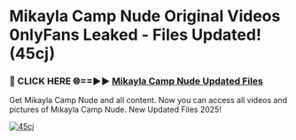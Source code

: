 # Mikayla Camp Nude Original Videos 0nlyFans Leaked - Files Updated! (45cj)

<h3>🔴 CLICK HERE 🌐==►► <a href="https://tinyurl.com/5h6xmrr3" rel="nofollow">Mikayla Camp Nude Updated Files</a></h3>

Get Mikayla Camp Nude and all content. Now you can access all videos and pictures of Mikayla Camp Nude. New Updated Files 2025!

[![45cj](https://i.imgur.com/KVD873Z.gif)](https://tinyurl.com/5h6xmrr3)
